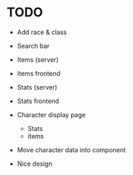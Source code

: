 # TODO

* Add race & class
* Search bar
* Items (server)
* Items frontend
* Stats (server)
* Stats frontend
* Character display page
    * Stats
    * items

* Move character data into component

* Nice design